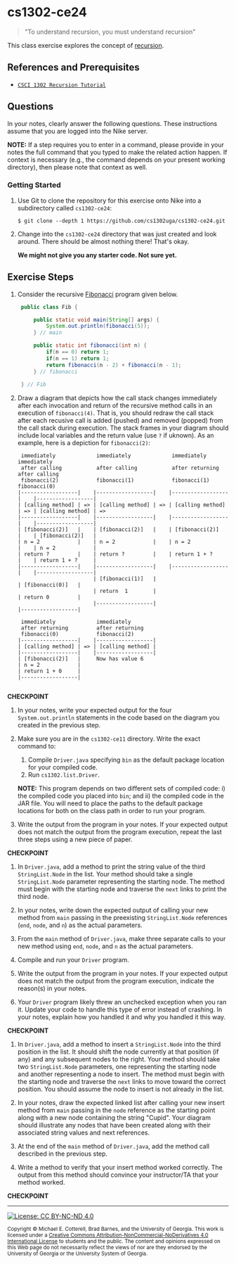 # cs1302-ce24

> "To understand recursion, you must understand recursion"

This class exercise explores the concept of [recursion](https://github.com/cs1302uga/cs1302-ce24).

## References and Prerequisites

* [`CSCI 1302 Recursion Tutorial`](https://github.com/cs1302uga/cs1302-tutorials/blob/master/recursion.md)

## Questions

In your notes, clearly answer the following questions. These instructions assume that you are 
logged into the Nike server. 

**NOTE:** If a step requires you to enter in a command, please provide in your notes the full 
command that you typed to make the related action happen. If context is necessary (e.g., the 
command depends on your present working directory), then please note that context as well.

### Getting Started

1. Use Git to clone the repository for this exercise onto Nike into a subdirectory called `cs1302-ce24`:

   ```
   $ git clone --depth 1 https://github.com/cs1302uga/cs1302-ce24.git
   ```

1. Change into the `cs1302-ce24` directory that was just created and look around. There should be
   almost nothing there! That's okay.

    **We might not give you any starter code.  Not sure yet.**
   
## Exercise Steps

1. Consider the recursive [Fibonacci](http://mathworld.wolfram.com/FibonacciNumber.html) program given below.

   ```java
    public class Fib {

        public static void main(String[] args) {
            System.out.println(fibonacci(5));
        } // main

        public static int fibonacci(int n) {
            if(n == 0) return 1;
            if(n == 1) return 1;
            return fibonacci(n - 2) + fibonacci(n - 1);      
        } // fibonacci
        
    } // Fib
    ```

1. Draw a diagram that depicts how the call stack changes immediately after each invocation
   and return of the recursive method calls in an execution of `fibonacci(4)`. That is, you should
   redraw the call stack after each recusive call is added (pushed) and removed (popped) from
   the call stack during execution. The stack frames in your diagram should include local
   variables and the return value (use `?` if uknown). As an example, here is a depiction for
   `fibonacci(2)`:

    ```
     immediately             immediately             immediately             immediately
     after calling           after calling           after returning         after calling 
     fibonacci(2)            fibonacci(1)            fibonacci(1)            fibonacci(0)
    |------------------|    |------------------|    |------------------|    |------------------|
    | [calling method] | => | [calling method] | => | [calling method] | => | [calling method] | =>
    |------------------|    |------------------|    |------------------|    |------------------|   
    | [fibonacci(2)]   |    | [fibonacci(2)]   |    | [fibonacci(2)]   |    | [fibonacci(2)]   |   
    | n = 2            |    | n = 2            |    | n = 2            |    | n = 2            |   
    | return ?         |    | return ?         |    | return 1 + ?     |    | return 1 + ?     |   
    |------------------|    |------------------|    |------------------|    |------------------|   
                            | [fibonacci(1)]   |                            | [fibonacci(0)]   |  
                            | return  1        |                            | return 0         |  
                            |------------------|                            |------------------|  
    ```
    ```
     immediately             immediately        
     after returning         after returning
     fibonacci(0)            fibonacci(2)       
    |------------------|    |------------------|
    | [calling method] | => | [calling method] |
    |------------------|    |------------------|
    | [fibonacci(2)]   |     Now has value 6
    | n = 2            |    
    | return 1 + 0     |    
    |------------------|    
                            
    ```

**CHECKPOINT**
   
1. In your notes, write your expected output for the four `System.out.println` statements in the code based 
   on the diagram you created in the previous step. 
   
1. Make sure you are in the `cs1302-ce11` directory. Write the exact command to:
   1. Compile `Driver.java` specifying `bin` as the default package location for your compiled code.
   1. Run `cs1302.list.Driver`.
   
   **NOTE:** This program depends on two different sets of compiled code: i) the compiled code you placed
   into `bin`; and ii) the compiled code in the JAR file. You will need to place the paths to the default 
   package locations for both on the class path in order to run your program.

1. Write the output from the program in your notes. If your expected output does not match the output from the 
   program execution, repeat the last three steps using a new piece of paper.
   
**CHECKPOINT**

1. In `Driver.java`, add a method to print the string value of the third `StringList.Node` in the list. Your
   method should take a single `StringList.Node` parameter representing the starting node. The method must
   begin with the starting node and traverse the `next` links to print the third node.
   
1. In your notes, write down the expected output of calling your new method from `main` passing in 
   the preexisting `StringList.Node` references (`end`, `node`, and `n`) as the actual parameters.

1. From the `main` method of `Driver.java`, make three separate calls to your new method using `end`, `node`,
   and `n` as the actual parameters.
   
1. Compile and run your `Driver` program. 

1. Write the output from the program in your notes. If your expected output does not match the output from the 
   program execution, indicate the reason(s) in your notes.
   
1. Your `Driver` program likely threw an unchecked exception when you ran it. Update your code to handle this 
   type of error instead of crashing. In your notes, explain how you handled it and why you handled it this way.

**CHECKPOINT**

1. In `Driver.java`, add a method to insert a `StringList.Node` into the third position in the list. It should 
   shift the node currently at that position (if any) and any subsequent nodes to the right. Your 
   method should take two `StringList.Node` parameters, one representing the starting node and another
   representing a node to insert. The method must begin with the starting node and traverse the `next` links to
   move toward the correct position. You should assume the node to insert is not already in the list.
  
1. In your notes, draw the expected linked list after calling your new insert method from `main` passing in 
   the `node` reference as the starting point along with a new node containing the string "Cupid". Your diagram 
   should illustrate any nodes that have been created along with their associated string values and next 
   references.

1. At the end of the `main` method of `Driver.java`, add the method call described in the previous step.
   
1. Write a method to verify that your insert method worked correctly. The output from this method should convince
   your instructor/TA that your method worked.

**CHECKPOINT**

<hr/>

[![License: CC BY-NC-ND 4.0](https://img.shields.io/badge/License-CC%20BY--NC--ND%204.0-lightgrey.svg)](http://creativecommons.org/licenses/by-nc-nd/4.0/)

<small>
Copyright &copy; Michael E. Cotterell, Brad Barnes, and the University of Georgia.
This work is licensed under a <a rel="license" href="http://creativecommons.org/licenses/by-nc-nd/4.0/">Creative Commons Attribution-NonCommercial-NoDerivatives 4.0 International License</a> to students and the public.
The content and opinions expressed on this Web page do not necessarily reflect the views of nor are they endorsed by the University of Georgia or the University System of Georgia.
</small>
